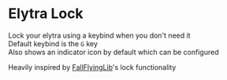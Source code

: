 # Elytra Lock

Lock your elytra using a keybind when you don't need it  
Default keybind is the `G` key  
Also shows an indicator icon by default which can be configured

Heavily inspired by [FallFlyingLib](https://github.com/CafeteriaGuild/FallFlyingLib/)'s lock functionality
